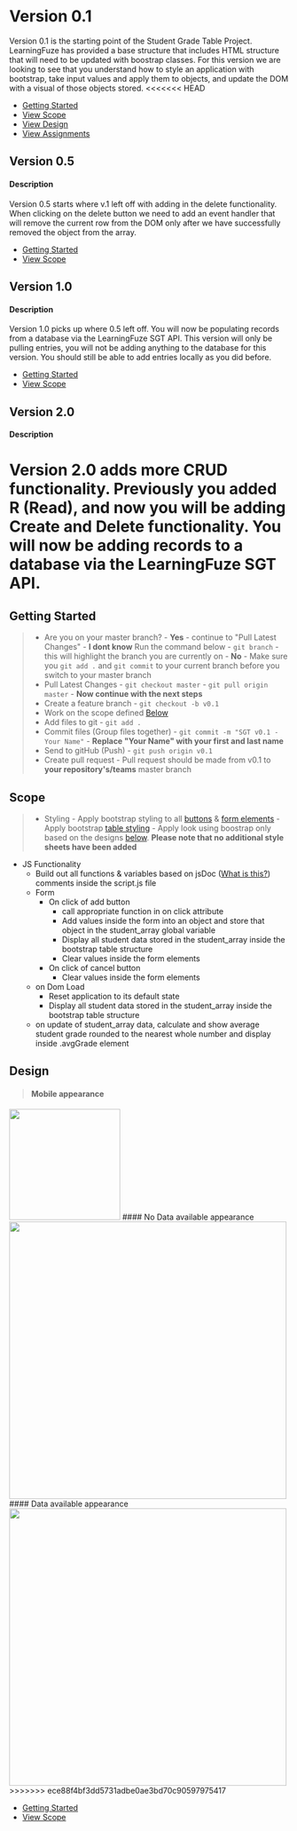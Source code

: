 # Version 0.1

Version 0.1 is the starting point of the Student Grade Table Project. LearningFuze has provided a base structure that
includes HTML structure that will need to be updated with boostrap classes. For this version we are looking to see that you
understand how to style an application with bootstrap, take input values and apply them to objects, and update the DOM
with a visual of those objects stored.
<<<<<<< HEAD

- <a href="https://github.com/Learning-Fuze/SGT/tree/v.1lf#getting-started">Getting Started</a>
- <a href="https://github.com/Learning-Fuze/SGT/tree/v.1lf#scope">View Scope</a>
- <a href="https://github.com/Learning-Fuze/SGT/tree/v.1lf#design">View Design</a>
- <a href="https://github.com/Learning-Fuze/SGT/tree/v.1lf#assignments---aka-criteria-for-success-on-this-version-of-the-project">View Assignments</a>

## Version 0.5
#### Description
Version 0.5 starts where v.1 left off with adding in the delete functionality. When clicking on the delete button we need
to add an event handler that will remove the current row from the DOM only after we have successfully removed the object
from the array.

- <a href="https://github.com/Learning-Fuze/SGT/tree/v.5lf#getting-started">Getting Started</a>
- <a href="https://github.com/Learning-Fuze/SGT/tree/v.5lf#scope">View Scope</a>

## Version 1.0
#### Description
Version 1.0 picks up where 0.5 left off. You will now be populating records from a database via the LearningFuze SGT API. This version will only be pulling entries, you will not be adding anything to the database for this version. You should still be able to add entries locally as you did before.

- <a href="https://github.com/Learning-Fuze/SGT/tree/v1.0lf#getting-started" target="_blank">Getting Started</a>
- <a href="https://github.com/Learning-Fuze/SGT/tree/v1.0lf#scope" target="_blank">View Scope</a>

## Version 2.0
#### Description
Version 2.0 adds more CRUD functionality.  Previously you added R (Read), and now you will be adding Create and Delete functionality. You will now be adding records to a database via the LearningFuze SGT API.
=======



## Getting Started
> - Are you on your master branch?
    - **Yes** - continue to "Pull Latest Changes"
    - **I dont know** Run the command below
        - `git branch` - this will highlight the branch you are currently on
    - **No** - Make sure you `git add .` and `git commit` to your current branch before you switch to your master branch
> - Pull Latest Changes
        - `git checkout master`
        - `git pull origin master` - **Now continue with the next steps**
> - Create a feature branch
    - `git checkout -b v0.1`
> - Work on the scope defined <a href="https://github.com/Learning-Fuze/SGT/tree/v.1#scope">Below</a>
> - Add files to git
    - `git add .`
> - Commit files (Group files together)
    - `git commit -m "SGT v0.1 - Your Name"`
    - **Replace "Your Name" with your first and last name**
> - Send to gitHub (Push)
    - `git push origin v0.1`
> - Create pull request
    - Pull request should be made from v0.1 to **your repository's/teams** master branch


## Scope
> - Styling
    - Apply bootstrap styling to all <a href="http://getbootstrap.com/css/#buttons">buttons</a> & <a href="http://getbootstrap.com/css/#forms" target="_blank">form elements</a>
    - Apply bootstrap <a href="http://getbootstrap.com/css/#tables" target="_blank">table styling</a>
    - Apply look using boostrap only based on the designs <a href="https://github.com/ej020586/SGT/tree/v.1#design">below</a>. <b>Please note that no additional style sheets have been added</b>
- JS Functionality
    - Build out all functions & variables based on jsDoc (<a href="https://en.wikipedia.org/wiki/JSDoc" target="_blank">What is this?</a>) comments inside the script.js file
    - Form
        - On click of add button
            - call appropriate function in on click attribute
            - Add values inside the form into an object and store that object in the student_array global variable
            - Display all student data stored in the student_array inside the bootstrap table structure
            - Clear values inside the form elements
        - On click of cancel button
            - Clear values inside the form elements
    - on Dom Load
        - Reset application to its default state
        - Display all student data stored in the student_array inside the bootstrap table structure
    - on update of student_array data, calculate and show average student grade rounded to the nearest whole number and display inside .avgGrade element

## Design
> #### Mobile appearance
<img src="https://cloud.githubusercontent.com/assets/10343746/9148427/0384d076-3d30-11e5-83ff-4d10ae2daf70.png" width="200"/>
#### No Data available appearance
<img src="https://cloud.githubusercontent.com/assets/10343746/9148435/1d8f2bc4-3d30-11e5-926d-72a2a086fd8b.png" width="500"/>
#### Data available appearance
<img src="https://cloud.githubusercontent.com/assets/10343746/9148437/22e2566e-3d30-11e5-9401-ba2cb8309d65.png" width="500"/>
>>>>>>> ece88f4bf3dd5731adbe0ae3bd70c90597975417

- <a href="https://github.com/Learning-Fuze/SGT/tree/v2.0lf#getting-started" target="_blank">Getting Started</a>
- <a href="https://github.com/Learning-Fuze/SGT/tree/v2.0lf#scope" target="_blank">View Scope</a>
